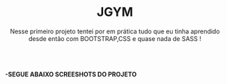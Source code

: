 <h1 align="center"> JGYM </h1> </center>
<p align="center">Nesse primeiro projeto tentei por em prática tudo que eu tinha aprendido desde então com BOOTSTRAP,CSS e quase nada de SASS ! </p>
</br>
</br>
</br>
 <b>-SEGUE ABAIXO SCREESHOTS DO PROJETO</b>
